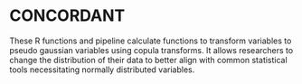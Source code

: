 # CONCORDANT
These R functions and pipeline calculate functions to transform variables to pseudo gaussian variables using copula transforms. It allows researchers to change the distribution of their data to better align with common statistical tools necessitating normally distributed variables.
